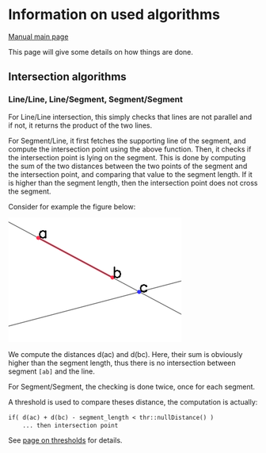 # Information on used algorithms

[Manual main page](homog2d_manual.md)

This page will give some details on how things are done.

## Intersection algorithms

### Line/Line, Line/Segment, Segment/Segment

For Line/Line intersection, this simply checks that lines are not parallel and if not, it returns the product of the two lines.

For Segment/Line, it first fetches the supporting line of the segment, and compute the intersection point using the above function.
Then, it checks if the intersection point is lying on the segment.
This is done by computing the sum of the two distances between the two points of the segment and the intersection point, and comparing that value to the segment length.
If it is higher than the segment length, then the intersection point does not cross the segment.

Consider for example the figure below:

![Example of line/segment intersection](img/segment_intersect_1.png)

We compute the distances d(ac) and d(bc).
Here, their sum is obviously higher than the segment length, thus there is no intersection between segment `[ab]` and the line.

For Segment/Segment, the checking is done twice, once for each segment.

A threshold is used to compare theses distance, the computation is actually:
```
if( d(ac) + d(bc) - segment_length < thr::nullDistance() )
	... then intersection point
```

See [page on thresholds](homog2d_thresholds.md) for details.

